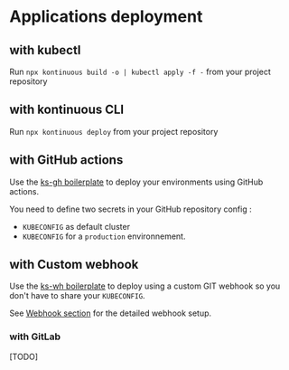 # Applications deployment

## with kubectl

Run `npx kontinuous build -o | kubectl apply -f -` from your project repository

## with kontinuous CLI

Run `npx kontinuous deploy` from your project repository

## with GitHub actions

Use the [ks-gh boilerplate](https://github.com/SocialGouv/workflows/tree/master/boilerplates/ks-gh) to deploy your environments using GitHub actions.

You need to define two secrets in your GitHub repository config :

- `KUBECONFIG` as default cluster
- `KUBECONFIG` for a `production` environnement.

## with Custom webhook

Use the [ks-wh boilerplate](https://github.com/SocialGouv/workflows/tree/master/boilerplates/ks-wh) to deploy using a custom GIT webhook so you don't have to share your `KUBECONFIG`.

See [Webhook section](./advanced/webhook.md) for the detailed webhook setup.

### with GitLab

[TODO]
